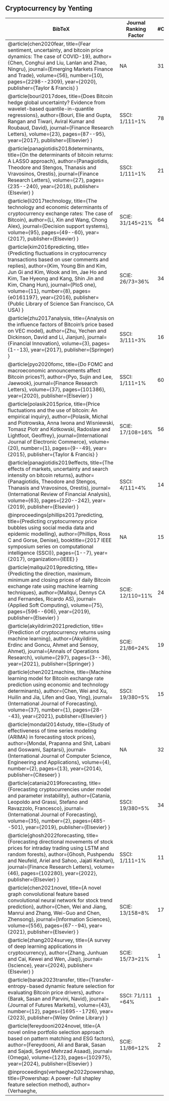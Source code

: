 # 

## Cryptocurrency by Yenting


| BibTeX | Journal Ranking Factor | #Citation | Keyword |
| --- | --- | --- | --- |
| @article{chen2020fear, title={Fear sentiment, uncertainty, and bitcoin price dynamics: The case of COVID-19}, author={Chen, Conghui and Liu, Lanlan and Zhao, Ningru}, journal={Emerging Markets Finance and Trade}, volume={56}, number={10}, pages={2298--2309}, year={2020}, publisher={Taylor \& Francis} } | NA | 315 | COVID-19 pandemic |
| @article{bouri2017does, title={Does Bitcoin hedge global uncertainty? Evidence from wavelet-based quantile-in-quantile regressions}, author={Bouri, Elie and Gupta, Rangan and Tiwari, Aviral Kumar and Roubaud, David}, journal={Finance Research Letters}, volume={23}, pages={87--95}, year={2017}, publisher={Elsevier} } | SSCI: 1/111=1% | 785 | Quantile regressions |
| @article{panagiotidis2018determinants, title={On the determinants of bitcoin returns: A LASSO approach}, author={Panagiotidis, Theodore and Stengos, Thanasis and Vravosinos, Orestis}, journal={Finance Research Letters}, volume={27}, pages={235--240}, year={2018}, publisher={Elsevier} } | SSCI: 1/111=1% | 218 | Lasso |
| @article{li2017technology, title={The technology and economic determinants of cryptocurrency exchange rates: The case of Bitcoin}, author={Li, Xin and Wang, Chong Alex}, journal={Decision support systems}, volume={95}, pages={49--60}, year={2017}, publisher={Elsevier} } | SCIE: 31/145=21% | 644 | Macro factor |
| @article{kim2016predicting, title={Predicting fluctuations in cryptocurrency transactions based on user comments and replies}, author={Kim, Young Bin and Kim, Jun Gi and Kim, Wook and Im, Jae Ho and Kim, Tae Hyeong and Kang, Shin Jin and Kim, Chang Hun}, journal={PloS one}, volume={11}, number={8}, pages={e0161197}, year={2016}, publisher={Public Library of Science San Francisco, CA USA} } | SCIE: 26/73=36% | 347 | Sentiment of online communities |
| @article{zhu2017analysis, title={Analysis on the influence factors of Bitcoin’s price based on VEC model}, author={Zhu, Yechen and Dickinson, David and Li, Jianjun}, journal={Financial Innovation}, volume={3}, pages={1--13}, year={2017}, publisher={Springer} } | SSCI: 3/111=3% | 167 | Vector error correction model |
| @article{pyo2020fomc, title={Do FOMC and macroeconomic announcements affect Bitcoin prices?}, author={Pyo, Sujin and Lee, Jaewook}, journal={Finance Research Letters}, volume={37}, pages={101386}, year={2020}, publisher={Elsevier} } | SSCI: 1/111=1% | 60 | FOMC announcement |
| @article{polasik2015price, title={Price fluctuations and the use of bitcoin: An empirical inquiry}, author={Polasik, Michal and Piotrowska, Anna Iwona and Wisniewski, Tomasz Piotr and Kotkowski, Radoslaw and Lightfoot, Geoffrey}, journal={International Journal of Electronic Commerce}, volume={20}, number={1}, pages={9--49}, year={2015}, publisher={Taylor \& Francis} } | SCIE: 17/108=16% | 560 | Google searches |
| @article{panagiotidis2019effects, title={The effects of markets, uncertainty and search intensity on bitcoin returns}, author={Panagiotidis, Theodore and Stengos, Thanasis and Vravosinos, Orestis}, journal={International Review of Financial Analysis}, volume={63}, pages={220--242}, year={2019}, publisher={Elsevier} } | SSCI: 4/111=4% | 149 | NLP, VIX |
| @inproceedings{phillips2017predicting, title={Predicting cryptocurrency price bubbles using social media data and epidemic modelling}, author={Phillips, Ross C and Gorse, Denise}, booktitle={2017 IEEE symposium series on computational intelligence (SSCI)}, pages={1--7}, year={2017}, organization={IEEE} } | NA | 159 | Hidden Markov Model |
| @article{mallqui2019predicting, title={Predicting the direction, maximum, minimum and closing prices of daily Bitcoin exchange rate using machine learning techniques}, author={Mallqui, Dennys CA and Fernandes, Ricardo AS}, journal={Applied Soft Computing}, volume={75}, pages={596--606}, year={2019}, publisher={Elsevier} } | SCIE: 12/110=11% | 241 | Ensemble learning |
| @article{akyildirim2021prediction, title={Prediction of cryptocurrency returns using machine learning}, author={Akyildirim, Erdinc and Goncu, Ahmet and Sensoy, Ahmet}, journal={Annals of Operations Research}, volume={297}, pages={3--36}, year={2021}, publisher={Springer} } | SCIE: 21/86=24% | 192 | Interday return |
| @article{chen2021machine, title={Machine learning model for Bitcoin exchange rate prediction using economic and technology determinants}, author={Chen, Wei and Xu, Huilin and Jia, Lifen and Gao, Ying}, journal={International Journal of Forecasting}, volume={37}, number={1}, pages={28--43}, year={2021}, publisher={Elsevier} } | SSCI: 19/380=5% | 155 | Return predict, SVR, ANFIS |
| @article{mondal2014study, title={Study of effectiveness of time series modeling (ARIMA) in forecasting stock prices}, author={Mondal, Prapanna and Shit, Labani and Goswami, Saptarsi}, journal={International Journal of Computer Science, Engineering and Applications}, volume={4}, number={2}, pages={13}, year={2014}, publisher={Citeseer} } | NA | 323 | ARIMA |
| @article{catania2019forecasting, title={Forecasting cryptocurrencies under model and parameter instability}, author={Catania, Leopoldo and Grassi, Stefano and Ravazzolo, Francesco}, journal={International Journal of Forecasting}, volume={35}, number={2}, pages={485--501}, year={2019}, publisher={Elsevier} } | SSCI: 19/380=5% | 344 | VAR |
| @article{ghosh2022forecasting, title={Forecasting directional movements of stock prices for intraday trading using LSTM and random forests}, author={Ghosh, Pushpendu and Neufeld, Ariel and Sahoo, Jajati Keshari}, journal={Finance Research Letters}, volume={46}, pages={102280}, year={2022}, publisher={Elsevier} } | SSCI: 1/111=1% | 115 | LSTM, Interday |
| @article{chen2021novel, title={A novel graph convolutional feature based convolutional neural network for stock trend prediction}, author={Chen, Wei and Jiang, Manrui and Zhang, Wei-Guo and Chen, Zhensong}, journal={Information Sciences}, volume={556}, pages={67--94}, year={2021}, publisher={Elsevier} } | SCIE: 13/158=8% | 177 | GC-CNN |
| @article{zhang2024survey, title={A survey of deep learning applications in cryptocurrency}, author={Zhang, Junhuan and Cai, Kewei and Wen, Jiaqi}, journal={Iscience}, year={2024}, publisher={Elsevier} } | SCIE: 15/73=21% | 1 | Review deep learning |
| @article{barak2023transfer, title={Transfer-entropy-based dynamic feature selection for evaluating Bitcoin price drivers}, author={Barak, Sasan and Parvini, Navid}, journal={Journal of Futures Markets}, volume={43}, number={12}, pages={1695--1726}, year={2023}, publisher={Wiley Online Library} } | SSCI: 71/111 =64% | 1 | Transfer entropy |
| @article{fereydooni2024novel, title={A novel online portfolio selection approach based on pattern matching and ESG factors}, author={Fereydooni, Ali and Barak, Sasan and Sajadi, Seyed Mehrzad Asaad}, journal={Omega}, volume={123}, pages={102975}, year={2024}, publisher={Elsevier} } | SCIE: 11/86=12% | 2 | Online feature selection |
| @inproceedings{verhaeghe2022powershap, title={Powershap: A power-full shapley feature selection method}, author={Verhaeghe,
